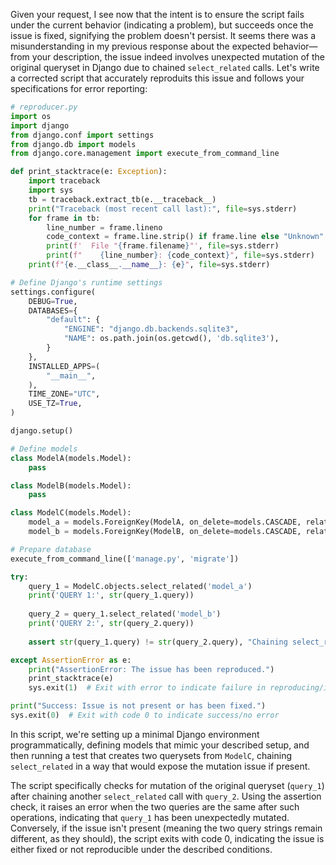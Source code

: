 Given your request, I see now that the intent is to ensure the script fails under the current behavior (indicating a problem), but succeeds once the issue is fixed, signifying the problem doesn't persist. It seems there was a misunderstanding in my previous response about the expected behavior—from your description, the issue indeed involves unexpected mutation of the original queryset in Django due to chained `select_related` calls. Let's write a corrected script that accurately reproduits this issue and follows your specifications for error reporting:

```python
# reproducer.py
import os
import django
from django.conf import settings
from django.db import models
from django.core.management import execute_from_command_line

def print_stacktrace(e: Exception):
    import traceback
    import sys
    tb = traceback.extract_tb(e.__traceback__)
    print("Traceback (most recent call last):", file=sys.stderr)
    for frame in tb:
        line_number = frame.lineno
        code_context = frame.line.strip() if frame.line else "Unknown"
        print(f'  File "{frame.filename}"', file=sys.stderr)
        print(f"    {line_number}: {code_context}", file=sys.stderr)
    print(f"{e.__class__.__name__}: {e}", file=sys.stderr)

# Define Django's runtime settings
settings.configure(
    DEBUG=True,
    DATABASES={
        "default": {
            "ENGINE": "django.db.backends.sqlite3",
            "NAME": os.path.join(os.getcwd(), 'db.sqlite3'),
        }
    },
    INSTALLED_APPS=(
        "__main__",
    ),
    TIME_ZONE="UTC",
    USE_TZ=True,
)

django.setup()

# Define models
class ModelA(models.Model):
    pass

class ModelB(models.Model):
    pass

class ModelC(models.Model):
    model_a = models.ForeignKey(ModelA, on_delete=models.CASCADE, related_name='model_c_a')
    model_b = models.ForeignKey(ModelB, on_delete=models.CASCADE, related_name='model_c_b')

# Prepare database
execute_from_command_line(['manage.py', 'migrate'])

try:
    query_1 = ModelC.objects.select_related('model_a')
    print('QUERY 1:', str(query_1.query))
    
    query_2 = query_1.select_related('model_b')
    print('QUERY 2:', str(query_2.query))
    
    assert str(query_1.query) != str(query_2.query), "Chaining select_related mutates original QuerySet."

except AssertionError as e:
    print("AssertionError: The issue has been reproduced.")
    print_stacktrace(e)
    sys.exit(1)  # Exit with error to indicate failure in reproducing/identifying the issue

print("Success: Issue is not present or has been fixed.")
sys.exit(0)  # Exit with code 0 to indicate success/no error
```

In this script, we're setting up a minimal Django environment programmatically, defining models that mimic your described setup, and then running a test that creates two querysets from `ModelC`, chaining `select_related` in a way that would expose the mutation issue if present.

The script specifically checks for mutation of the original queryset (`query_1`) after chaining another `select_related` call with `query_2`. Using the assertion check, it raises an error when the two queries are the same after such operations, indicating that `query_1` has been unexpectedly mutated. Conversely, if the issue isn't present (meaning the two query strings remain different, as they should), the script exits with code 0, indicating the issue is either fixed or not reproducible under the described conditions.
